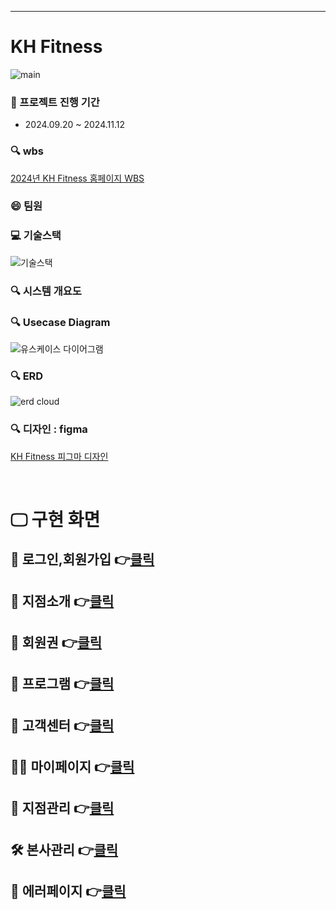 ___
# KH Fitness
![main](https://github.com/user-attachments/assets/2babbaa9-5f1e-47e1-bf73-67fefc05c85f)


### :date: 프로젝트 진행 기간
- 2024.09.20 ~ 2024.11.12

### :mag: wbs
<a href="https://docs.google.com/spreadsheets/d/1hEOZNj3iT292qlsMbtV5yQITDUmlztZgpTiQJuxSkyk/edit?usp=sharing" target="_blink">2024년 KH Fitness 홈페이지 WBS</a> 

### :smile: 팀원


### :computer: 기술스택
![기술스택](https://github.com/user-attachments/assets/c8c100bb-97f2-4947-9eb3-09f8b4b0b3fd)

### :mag: 시스템 개요도


### :mag: Usecase Diagram
![유스케이스 다이어그램](https://github.com/user-attachments/assets/6362da76-5c3b-4d9b-9c0c-3626d368b6bb)

### :mag: ERD
![erd cloud](https://github.com/user-attachments/assets/871fbc8e-3725-4b26-9be3-847a5510da23)

### :mag: 디자인 : figma
<a href="https://www.figma.com/design/2JWQn7uq9oiVQs5O62xQYT/KH-Fitness-Project?node-id=297-53&t=1DiRxVHkd8OLlZK6-1" target="_blink">KH Fitness 피그마 디자인</a>


<br>

# 🖵 구현 화면
## 👦 로그인,회원가입 👉[클릭](./docs/login.md)
## 🏢 지점소개 👉[클릭](./docs/branch.md)
## 🎫 회원권 👉[클릭](./docs/membership.md)
## 📅 프로그램 👉[클릭](./docs/program.md)
## 💌 고객센터 👉[클릭](./docs/client.md)
## 🙍‍♂️ 마이페이지 👉[클릭](./docs/mypage.md)
## 🔨 지점관리 👉[클릭](./docs/branchAdmin.md)
## 🛠 본사관리 👉[클릭](./docs/HQAdmin.md)
## 🚫 에러페이지 👉[클릭](./docs/error.md)
